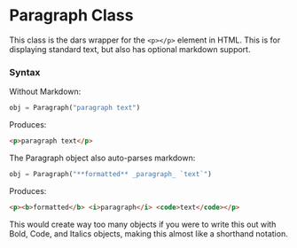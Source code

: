 # Paragraph Class

This class is the dars wrapper for the `<p></p>` element in HTML. This is for displaying standard text, but also has optional markdown support.

### Syntax

Without Markdown:

```python
obj = Paragraph("paragraph text")
```

Produces:

```HTML
<p>paragraph text</p>
```

The Paragraph object also auto-parses markdown:

```python
obj = Paragraph("**formatted** _paragraph_ `text`")
```

Produces:

```HTML
<p><b>formatted</b> <i>paragraph</i> <code>text</code></p>
```

This would create way too many objects if you were to write this out with Bold, Code, and Italics objects, making this almost like a shorthand notation.
